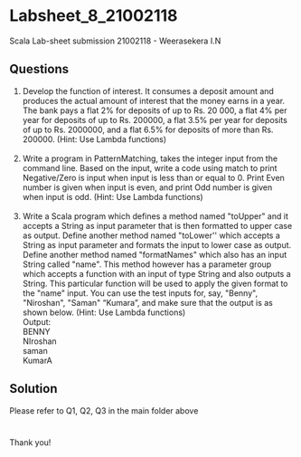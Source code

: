 # Labsheet_8_21002118
Scala Lab-sheet submission 21002118 - Weerasekera I.N

## Questions
1. Develop the function of interest. It consumes a deposit amount and produces the actual amount of interest that the money earns in a year. The bank pays a flat 2% for deposits of up to Rs. 20 000, a flat 4% per year for deposits of up to Rs. 200000, a flat 3.5% per year for deposits of up to Rs. 2000000, and a flat 6.5% for deposits of more than Rs. 200000. (Hint: Use Lambda functions)<br /><br />
2. Write a program in PatternMatching, takes the integer input from the command line. Based on the input, write a code using match to print Negative/Zero is input when input is less than or equal to 0. Print Even number is given when input is even, and print Odd number is given when input is odd. (Hint: Use Lambda functions)<br /><br />
3. Write a Scala program which defines a method named "toUpper" and it accepts a String as input parameter that is then formatted to upper case as output. Define another method named "toLower'' which accepts a String as input parameter and formats the input to lower case as output.
Define another method named "formatNames" which also has an input String called "name". This method however has a parameter group which accepts a function with an input of type String and also outputs a String.
This particular function will be used to apply the given format to the "name" input. You can use the test inputs for, say, "Benny", "Niroshan", "Saman" “Kumara”, and make sure that the output is as shown below. (Hint: Use Lambda functions)<br />
Output: <br />BENNY <br />NIroshan <br />saman <br />KumarA

## Solution
Please refer to Q1, Q2, Q3 in the main folder above

#
Thank you!
